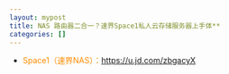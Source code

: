 ```yaml
---
layout: mypost
title: NAS 路由器二合一？速界Space1私人云存储服务器上手体**
categories: []
---
```


- <font color="#FF8C00">Space1（速界NAS）：</font><https://u.jd.com/zbgacyX>